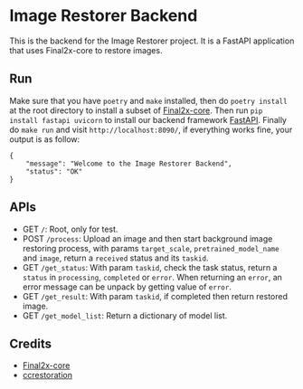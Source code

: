 # Image Restorer Backend

This is the backend for the Image Restorer project. It is a FastAPI application that uses Final2x-core to restore images.

## Run

Make sure that you have `poetry` and `make` installed, then do `poetry install` at the root directory to install a subset of [Final2x-core](https://github.com/Tohrusky/Final2x-core). Then run `pip install fastapi uvicorn` to install our backend framework [FastAPI](https://fastapi.tiangolo.com/). Finally do `make run` and visit `http://localhost:8090/`, if everything works fine, your output is as follow:

```
{
    "message": "Welcome to the Image Restorer Backend",
    "status": "OK"
}
```

## APIs

- GET `/`: Root, only for test.
- POST `/process`: Upload an image and then start background image restoring process, with params `target_scale`, `pretrained_model_name` and `image`, return a `received` status and its `taskid`. 
- GET `/get_status`: With param `taskid`, check the task status, return a `status` in `processing`, `completed` or `error`. When returning an `error`, an error message can be unpack by getting value of `error`.
- GET `/get_result`: With param `taskid`, if completed then return restored image.
- GET `/get_model_list`: Return a dictionary of model list.

## Credits

- [Final2x-core](https://github.com/Tohrusky/Final2x-core)
- [ccrestoration](https://github.com/TensoRaws/ccrestoration)
